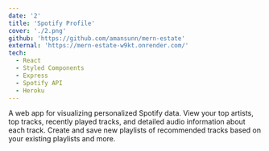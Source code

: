 ```yaml
---
date: '2'
title: 'Spotify Profile'
cover: './2.png'
github: 'https://github.com/amansunn/mern-estate'
external: 'https://mern-estate-w9kt.onrender.com/'
tech:
  - React
  - Styled Components
  - Express
  - Spotify API
  - Heroku
---
```


A web app for visualizing personalized Spotify data. View your top artists, top tracks, recently played tracks, and detailed audio information about each track. Create and save new playlists of recommended tracks based on your existing playlists and more.
